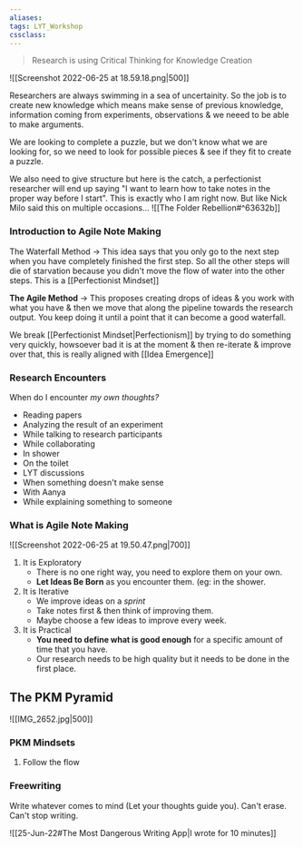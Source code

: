 ```yaml
---
aliases:
tags: LYT_Workshop  
cssclass:
---
```



> Research is using Critical Thinking for Knowledge Creation

![[Screenshot 2022-06-25 at 18.59.18.png|500]]

Researchers are always swimming in a sea of uncertainity. So the job is to create new knowledge which means make sense of previous knowledge, information coming from experiments, observations & we neeed to be able to make arguments.

We are looking to complete a puzzle, but we don't know what we are looking for, so we need to look for possible pieces & see if they fit to create a puzzle.

We also need to give structure but here is the catch, a perfectionist researcher will end up saying "I want to learn how to take notes in the proper way before I start". This is exactly who I am right now. But like Nick Milo said this on multiple occasions...    ![[The Folder Rebellion#^63632b]]

### Introduction to Agile Note Making
The Waterfall Method → This idea says that you only go to the next step when you have completely finished the first step. So all the other steps will die of starvation because you didn't move the flow of water into the other steps.
This is a [[Perfectionist Mindset]]

**The Agile Method** → This proposes creating drops of ideas & you work with what you have & then we move that along the pipeline towards the research output. You keep doing it until a point that it can become a good waterfall.

We break [[Perfectionist Mindset|Perfectionism]] by trying to do something very quickly, howsoever bad it is at the moment & then re-iterate & improve over that, this is really aligned with [[Idea Emergence]]


### Research Encounters
When do I encounter *my own thoughts?*
- Reading papers
- Analyzing the result of an experiment
- While talking to research participants
- While collaborating
- In shower
- On the toilet
- LYT discussions
- When something doesn't make sense
- With Aanya
- While explaining something to someone



### What is Agile Note Making

![[Screenshot 2022-06-25 at 19.50.47.png|700]]

1. It is Exploratory
	- There is no one right way, you need to explore them on your own.
	- **Let Ideas Be Born** as you encounter them. (eg: in the shower.
2. It is Iterative
	- We improve ideas on a *sprint*
	- Take notes first & then think of improving them.
	- Maybe choose a few ideas to improve every week.
3. It is Practical
	- **You need to define what is good enough** for a specific amount of time that you have.
	- Our research needs to be high quality but it needs to be done in the first place.


## The PKM Pyramid

![[IMG_2652.jpg|500]]

### PKM Mindsets
1. Follow the flow



### Freewriting
Write whatever comes to mind (Let your thoughts guide you). 
Can't erase. Can't stop writing.

![[25-Jun-22#The Most Dangerous Writing App|I wrote for 10 minutes]] 


